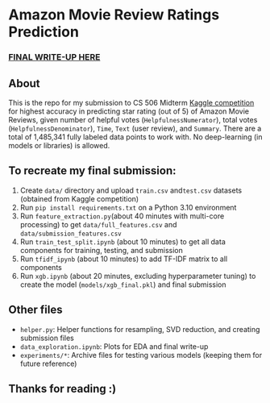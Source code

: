 # Amazon Movie Review Ratings Prediction
### [FINAL WRITE-UP HERE]()

## About
This is the repo for my submission to CS 506 Midterm [Kaggle competition](https://www.kaggle.com/competitions/cs-506-midterm-fall-2024/) for highest accuracy in predicting star rating (out of 5) of Amazon Movie Reviews, given number of helpful votes (`HelpfulnessNumerator`), total votes (`HelpfulnessDenominator`), `Time`, `Text` (user review), and `Summary`. There are a total of 1,485,341 fully labeled data points to work with. No deep-learning (in models or libraries) is allowed.

## To recreate my final submission:
1. Create `data/` directory and upload `train.csv` and`test.csv` datasets (obtained from Kaggle competition)
2. Run `pip install requirements.txt` on a Python 3.10 environment
3. Run `feature_extraction.py`(about 40 minutes with multi-core processing) to get `data/full_features.csv` and `data/submission_features.csv`
4. Run `train_test_split.ipynb` (about 10 minutes) to get all data components for training, testing, and submission
5. Run `tfidf_ipynb` (about 10 minutes) to add TF-IDF matrix to all components
6. Run `xgb.ipynb` (about 20 minutes, excluding hyperparameter tuning) to create the model (`models/xgb_final.pkl`) and final submission

## Other files
* `helper.py`: Helper functions for resampling, SVD reduction, and creating submission files
* `data_exploration.ipynb`: Plots for EDA and final write-up
* `experiments/*`: Archive files for testing various models (keeping them for future reference)

## Thanks for reading :)